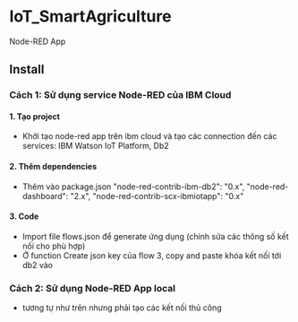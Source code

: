 # IoT_SmartAgriculture
Node-RED App

## Install
### Cách 1: Sử dụng service Node-RED của IBM Cloud

#### 1. Tạo project
- Khởi tạo node-red app trên ibm cloud và tạo các connection đến các services: IBM Watson IoT Platform, Db2

#### 2. Thêm dependencies
- Thêm vào package.json "node-red-contrib-ibm-db2": "0.x", "node-red-dashboard": "2.x", "node-red-contrib-scx-ibmiotapp": "0.x"

#### 3. Code
- Import file flows.json để generate ứng dụng (chỉnh sửa các thông số kết nối cho phù hợp)
- Ở function Create json key của flow 3, copy and paste khóa kết nối tới db2 vào

### Cách 2: Sử dụng Node-RED App local
- tương tự như trên nhưng phải tạo các kết nối thủ công
